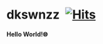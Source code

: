 
# dkswnzz &nbsp;[![Hits](https://hits.seeyoufarm.com/api/count/incr/badge.svg?url=https%3A%2F%2Fgithub.com%2Fdkswnzz%2Fhit-counter&count_bg=%2379C83D&title_bg=%23555555&icon=&icon_color=%23E7E7E7&title=hits&edge_flat=false)](https://hits.seeyoufarm.com)

<h4> Hello World!🌐<h4>

<!-- 업데이트>



 ![dkswnzz's github stats](https://github-readme-stats.vercel.app/api?username=dkswnzz&show_icons=true)
